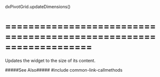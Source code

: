 <!--id-->dxPivotGrid.updateDimensions()<!--/id-->
===================================================================
===================================================================

<!--shortDescription-->
Updates the widget to the size of its content.
<!--/shortDescription-->

<!--fullDescription-->
#####See Also#####
#include common-link-callmethods
<!--/fullDescription-->